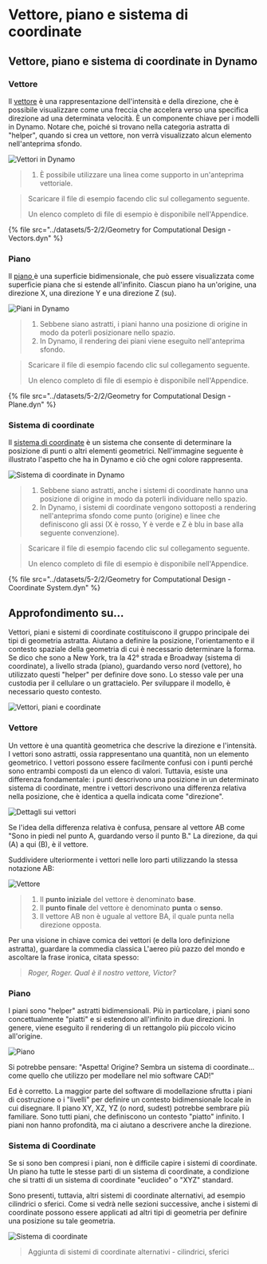 # Vettore, piano e sistema di coordinate

## Vettore, piano e sistema di coordinate in Dynamo

### Vettore

Il [vettore](2-vectors.md#vector-1) è una rappresentazione dell'intensità e della direzione, che è possibile visualizzare come una freccia che accelera verso una specifica direzione ad una determinata velocità. È un componente chiave per i modelli in Dynamo. Notare che, poiché si trovano nella categoria astratta di "helper", quando si crea un vettore, non verrà visualizzato alcun elemento nell'anteprima sfondo.

![Vettori in Dynamo](../images/5-2/2/GeometryforComputationalDesign-vectors.jpg)

> 1. È possibile utilizzare una linea come supporto in un'anteprima vettoriale.

> Scaricare il file di esempio facendo clic sul collegamento seguente.
>
> Un elenco completo di file di esempio è disponibile nell'Appendice.

{% file src="../datasets/5-2/2/Geometry for Computational Design - Vectors.dyn" %}

### Piano

Il [piano ](2-vectors.md#plane-1)è una superficie bidimensionale, che può essere visualizzata come superficie piana che si estende all'infinito. Ciascun piano ha un'origine, una direzione X, una direzione Y e una direzione Z (su).

![Piani in Dynamo](../images/5-2/2/GeometryforComputationalDesign-plane.jpg)

> 1. Sebbene siano astratti, i piani hanno una posizione di origine in modo da poterli posizionare nello spazio.
> 2. In Dynamo, il rendering dei piani viene eseguito nell'anteprima sfondo.

> Scaricare il file di esempio facendo clic sul collegamento seguente.
>
> Un elenco completo di file di esempio è disponibile nell'Appendice.

{% file src="../datasets/5-2/2/Geometry for Computational Design - Plane.dyn" %}

### Sistema di coordinate

Il [sistema di coordinate](2-vectors.md#coordinate-system-1) è un sistema che consente di determinare la posizione di punti o altri elementi geometrici. Nell'immagine seguente è illustrato l'aspetto che ha in Dynamo e ciò che ogni colore rappresenta.

![Sistema di coordinate in Dynamo](../images/5-2/2/GeometryforComputationalDesign-Coordinate.jpg)

> 1. Sebbene siano astratti, anche i sistemi di coordinate hanno una posizione di origine in modo da poterli individuare nello spazio.
> 2. In Dynamo, i sistemi di coordinate vengono sottoposti a rendering nell'anteprima sfondo come punto (origine) e linee che definiscono gli assi (X è rosso, Y è verde e Z è blu in base alla seguente convenzione).

> Scaricare il file di esempio facendo clic sul collegamento seguente.
>
> Un elenco completo di file di esempio è disponibile nell'Appendice.

{% file src="../datasets/5-2/2/Geometry for Computational Design - Coordinate System.dyn" %}

## Approfondimento su...

Vettori, piani e sistemi di coordinate costituiscono il gruppo principale dei tipi di geometria astratta. Aiutano a definire la posizione, l'orientamento e il contesto spaziale della geometria di cui è necessario determinare la forma. Se dico che sono a New York, tra la 42° strada e Broadway (sistema di coordinate), a livello strada (piano), guardando verso nord (vettore), ho utilizzato questi "helper" per definire dove sono. Lo stesso vale per una custodia per il cellulare o un grattacielo. Per sviluppare il modello, è necessario questo contesto.

![Vettori, piani e coordinate](../images/5-2/2/VectorsPlanesCoodinates.jpg)

### Vettore

Un vettore è una quantità geometrica che descrive la direzione e l'intensità. I vettori sono astratti, ossia rappresentano una quantità, non un elemento geometrico. I vettori possono essere facilmente confusi con i punti perché sono entrambi composti da un elenco di valori. Tuttavia, esiste una differenza fondamentale: i punti descrivono una posizione in un determinato sistema di coordinate, mentre i vettori descrivono una differenza relativa nella posizione, che è identica a quella indicata come "direzione".

![Dettagli sui vettori](../images/5-2/2/Vector-Detailed.jpg)

Se l'idea della differenza relativa è confusa, pensare al vettore AB come "Sono in piedi nel punto A, guardando verso il punto B." La direzione, da qui (A) a qui (B), è il vettore.

Suddividere ulteriormente i vettori nelle loro parti utilizzando la stessa notazione AB:

![Vettore](../images/5-2/2/Vector.jpg)

> 1. Il **punto iniziale** del vettore è denominato **base**.
> 2. Il **punto finale** del vettore è denominato **punta** o **senso**.
> 3. Il vettore AB non è uguale al vettore BA, il quale punta nella direzione opposta.

Per una visione in chiave comica dei vettori (e della loro definizione astratta), guardare la commedia classica L'aereo più pazzo del mondo e ascoltare la frase ironica, citata spesso:

> _Roger, Roger. Qual è il nostro vettore, Victor?_

### Piano

I piani sono "helper" astratti bidimensionali. Più in particolare, i piani sono concettualmente "piatti" e si estendono all'infinito in due direzioni. In genere, viene eseguito il rendering di un rettangolo più piccolo vicino all'origine.

![Piano](../images/5-2/2/Plane.jpg)

Si potrebbe pensare: "Aspetta! Origine? Sembra un sistema di coordinate... come quello che utilizzo per modellare nel mio software CAD!"

Ed è corretto. La maggior parte del software di modellazione sfrutta i piani di costruzione o i "livelli" per definire un contesto bidimensionale locale in cui disegnare. Il piano XY, XZ, YZ (o nord, sudest) potrebbe sembrare più familiare. Sono tutti piani, che definiscono un contesto "piatto" infinito. I piani non hanno profondità, ma ci aiutano a descrivere anche la direzione.

### Sistema di Coordinate

Se si sono ben compresi i piani, non è difficile capire i sistemi di coordinate. Un piano ha tutte le stesse parti di un sistema di coordinate, a condizione che si tratti di un sistema di coordinate "euclideo" o "XYZ" standard.

Sono presenti, tuttavia, altri sistemi di coordinate alternativi, ad esempio cilindrici o sferici. Come si vedrà nelle sezioni successive, anche i sistemi di coordinate possono essere applicati ad altri tipi di geometria per definire una posizione su tale geometria.

![Sistema di coordinate](../images/5-2/2/CoordinateSystem.jpg)

> Aggiunta di sistemi di coordinate alternativi - cilindrici, sferici
